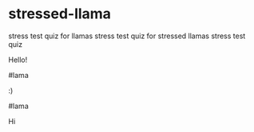 # stressed-llama
stress test quiz for llamas
stress test quiz for stressed llamas
stress test quiz


Hello! 

#lama

:)

#lama

Hi